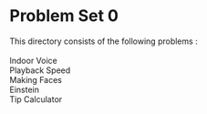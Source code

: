 # Problem Set 0

This directory consists of the following problems :</br></br>
Indoor Voice</br>
Playback Speed</br>
Making Faces</br>
Einstein</br>
Tip Calculator</br>
